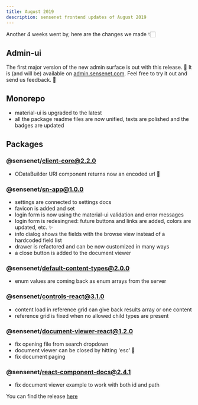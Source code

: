 ```yaml
---
title: August 2019
description: sensenet frontend updates of August 2019
---
```


Another 4 weeks went by, here are the changes we made 👇🏻

## Admin-ui

The first major version of the new admin surface is out with this release. 🥳 
It is (and will be) available on [admin.sensenet.com](https://admin.sensenet.com). Feel free to try it out and send us feedback. 🙋‍

## Monorepo

- material-ui is upgraded to the latest
- all the package readme files are now unified, texts are polished and the badges are updated

## Packages

### @sensenet/client-core@2.2.0
- ODataBuilder URI component returns now an encoded url 👀

### @sensenet/sn-app@1.0.0
- settings are connected to settings docs
- favicon is added and set
- login form is now using the material-ui validation and error messages
- login form is redesingned: future buttons and links are added, colors are updated, etc. ✨
- info dialog shows the fields with the browse view instead of a hardcoded field list
- drawer is refactored and can be now customized in many ways
- a close button is added to the document viewer

### @sensenet/default-content-types@2.0.0
- enum values are coming back as enum arrays from the server

### @sensenet/controls-react@3.1.0
- content load in reference grid can give back results array or one content
- reference grid is fixed when no allowed child types are present

### @sensenet/document-viewer-react@1.2.0
- fix opening file from search dropdown
- document viewer can be closed by hitting 'esc' 💆‍
- fix document paging

### @sensenet/react-component-docs@2.4.1
- fix document viewer example to work with both id and path
 
You can find the release [here](https://github.com/SenseNet/sn-client/releases/tag/2019-08-21)
